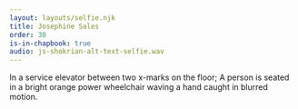 ```yaml
---
layout: layouts/selfie.njk
title: Josephine Sales
order: 30
is-in-chapbook: true
audio: js-shokrian-alt-text-selfie.wav
---
```


In a service elevator between two x-marks on the floor; A person is seated in a bright orange power wheelchair waving a hand caught in blurred motion.
